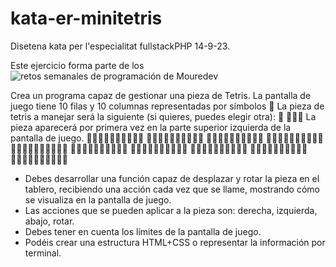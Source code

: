 # kata-er-minitetris

Disetena kata per l'especialitat fullstackPHP 14-9-23.

Este ejercicio forma parte de los ![retos semanales de programación de Mouredev](https://retosdeprogramacion.com/semanales2023)


Crea un programa capaz de gestionar una pieza de Tetris.
La pantalla de juego tiene 10 filas y 10 columnas representadas por símbolos 🔲
La pieza de tetris a manejar será la siguiente (si quieres, puedes elegir otra):
🔳
🔳🔳🔳
La pieza aparecerá por primera vez en la parte superior izquierda de la pantalla de juego.
🔳🔲🔲🔲🔲🔲🔲🔲🔲🔲
🔳🔳🔳🔲🔲🔲🔲🔲🔲🔲
🔲🔲🔲🔲🔲🔲🔲🔲🔲🔲
🔲🔲🔲🔲🔲🔲🔲🔲🔲🔲
🔲🔲🔲🔲🔲🔲🔲🔲🔲🔲
🔲🔲🔲🔲🔲🔲🔲🔲🔲🔲
🔲🔲🔲🔲🔲🔲🔲🔲🔲🔲
🔲🔲🔲🔲🔲🔲🔲🔲🔲🔲
🔲🔲🔲🔲🔲🔲🔲🔲🔲🔲
🔲🔲🔲🔲🔲🔲🔲🔲🔲🔲
 - Debes desarrollar una función capaz de desplazar y rotar la pieza en el tablero,
 recibiendo una acción cada vez que se llame, mostrando cómo se visualiza en la pantalla de juego.
 - Las acciones que se pueden aplicar a la pieza son: derecha, izquierda, abajo, rotar.
 - Debes tener en cuenta los límites de la pantalla de juego.
 - Podéis crear una estructura HTML+CSS o representar la información por terminal.

 
 

